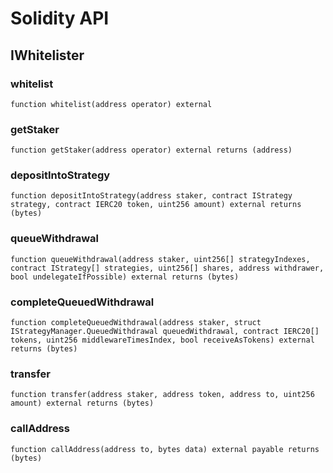 # Solidity API

## IWhitelister

### whitelist

```solidity
function whitelist(address operator) external
```

### getStaker

```solidity
function getStaker(address operator) external returns (address)
```

### depositIntoStrategy

```solidity
function depositIntoStrategy(address staker, contract IStrategy strategy, contract IERC20 token, uint256 amount) external returns (bytes)
```

### queueWithdrawal

```solidity
function queueWithdrawal(address staker, uint256[] strategyIndexes, contract IStrategy[] strategies, uint256[] shares, address withdrawer, bool undelegateIfPossible) external returns (bytes)
```

### completeQueuedWithdrawal

```solidity
function completeQueuedWithdrawal(address staker, struct IStrategyManager.QueuedWithdrawal queuedWithdrawal, contract IERC20[] tokens, uint256 middlewareTimesIndex, bool receiveAsTokens) external returns (bytes)
```

### transfer

```solidity
function transfer(address staker, address token, address to, uint256 amount) external returns (bytes)
```

### callAddress

```solidity
function callAddress(address to, bytes data) external payable returns (bytes)
```

